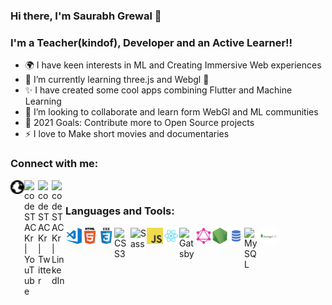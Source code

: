 ### Hi there, I'm Saurabh Grewal 👋

### I'm a Teacher(kindof), Developer and an Active Learner!!

- 🌍 I have keen interests in ML and Creating Immersive Web experiences
- 🌱 I’m currently learning three.js and Webgl 🌻
- ✨ I have created some cool apps combining Flutter and Machine Learning 
- 🔭 I’m looking to collaborate and learn form WebGl and ML communities
- 🥅 2021 Goals: Contribute more to Open Source projects
- ⚡ I love to Make short movies and documentaries

### Connect with me:

[<img align="left" alt="codeSTACKr.com" width="22px" src="https://raw.githubusercontent.com/iconic/open-iconic/master/svg/globe.svg" />][instagram]
[<img align="left" alt="codeSTACKr | YouTube" width="22px" src="https://cdn.jsdelivr.net/npm/simple-icons@v3/icons/youtube.svg" />][youtube]
[<img align="left" alt="codeSTACKr | Twitter" width="22px" src="https://cdn.jsdelivr.net/npm/simple-icons@v3/icons/twitter.svg" />][twitter]
[<img align="left" alt="codeSTACKr | LinkedIn" width="22px" src="https://cdn.jsdelivr.net/npm/simple-icons@v3/icons/linkedin.svg" />][linkedin]

<br />

### Languages and Tools:

[<img align="left" alt="Visual Studio Code" width="26px" src="https://raw.githubusercontent.com/github/explore/80688e429a7d4ef2fca1e82350fe8e3517d3494d/topics/visual-studio-code/visual-studio-code.png" />][vscode]
[<img align="left" alt="HTML5" width="26px" src="https://raw.githubusercontent.com/github/explore/80688e429a7d4ef2fca1e82350fe8e3517d3494d/topics/html/html.png" />][html]
[<img align="left" alt="CSS3" width="26px" src="https://raw.githubusercontent.com/github/explore/80688e429a7d4ef2fca1e82350fe8e3517d3494d/topics/css/css.png" />][css]
[<img align="left" alt="CSS3" width="26px" src="http://hafizmokhtar.com/wp-content/uploads/2020/07/flutter_logo.png" />][flutter]
[<img align="left" alt="Sass" width="26px" src="https://upload.wikimedia.org/wikipedia/commons/thumb/c/c3/Python-logo-notext.svg/1200px-Python-logo-notext.svg.png" />][python]
[<img align="left" alt="JavaScript" width="26px" src="https://raw.githubusercontent.com/github/explore/80688e429a7d4ef2fca1e82350fe8e3517d3494d/topics/javascript/javascript.png" />][javascript]
[<img align="left" alt="React" width="26px" src="https://raw.githubusercontent.com/github/explore/80688e429a7d4ef2fca1e82350fe8e3517d3494d/topics/react/react.png" />][react]
[<img align="left" alt="Gatsby" width="26px" src="https://miro.medium.com/max/1000/1*htbUdWgFQ3a94PMEvBr_hQ.png" />][next]
[<img align="left" alt="GraphQL" width="26px" src="https://raw.githubusercontent.com/github/explore/80688e429a7d4ef2fca1e82350fe8e3517d3494d/topics/graphql/graphql.png" />][react]
[<img align="left" alt="Node.js" width="26px" src="https://raw.githubusercontent.com/github/explore/80688e429a7d4ef2fca1e82350fe8e3517d3494d/topics/nodejs/nodejs.png" />][nodejs]
[<img align="left" alt="SQL" width="26px" src="https://raw.githubusercontent.com/github/explore/80688e429a7d4ef2fca1e82350fe8e3517d3494d/topics/sql/sql.png" />][mongo]
[<img align="left" alt="MySQL" width="26px" src="https://www.khronos.org/assets/images/api_logos/webgl.svg" />][glsl]
[<img align="left" alt="MongoDB" width="26px" src="https://raw.githubusercontent.com/github/explore/80688e429a7d4ef2fca1e82350fe8e3517d3494d/topics/mongodb/mongodb.png" />][mongo]


<br />
<br />

[twitter]: https://twitter.com/saurabh2grewal
[youtube]: https://www.youtube.com/channel/UCDckZvOEZIzqQSQvtIjFwwQ/
[instagram]: https://instagram.com/iamsaurabhgrewal
[linkedin]: https://www.linkedin.com/in/saurabhgrewal/
[next]: https://github.com/saurabhgrewal718/video-streaming-site-hulu-clone-
[javascript]: https://github.com/saurabhgrewal718?tab=repositories&q=&type=&language=javascript&sort=
[flutter]: https://github.com/saurabhgrewal718?tab=repositories&q=&type=&language=dart&sort=
[react]: https://github.com/saurabhgrewal718/react-3-fiber-basic
[python]: https://github.com/saurabhgrewal718?tab=repositories&q=&type=&language=python&sort=
[html]: https://github.com/saurabhgrewal718?tab=repositories&q=&type=&language=html&sort=
[css]: https://github.com/saurabhgrewal718?tab=repositories&q=&type=&language=css&sort=
[nodejs]: https://github.com/saurabhgrewal718?tab=repositories&q=&type=&language=javascript&sort=
[mongo]: https://github.com/saurabhgrewal718/traduate-concept
[glsl]: https://github.com/saurabhgrewal718?tab=repositories&q=&type=&language=glsl&sort=
[vscode]: https://code.visualstudio.com/